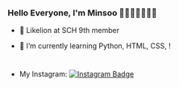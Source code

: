 ### Hello Everyone, I'm Minsoo 💛🧡💚💙💜🤎💖


- 🦁 Likelion at SCH 9th member

- 🌱 I’m currently learning Python, HTML, CSS, !


#
<!--
**mslee5240/minsoo** is a ✨ _special_ ✨ repository because its `README.md` (this file) appears on your GitHub profile.

Here are some ideas to get you started:

- 🔭 I’m currently working on ...
- 🌱 I’m currently learning ...
- 👯 I’m looking to collaborate on ...
- 🤔 I’m looking for help with ...
- 💬 Ask me about ...
- 📫 How to reach me: ...
- 😄 Pronouns: ...
- ⚡ Fun fact: ...
-->
- My Instagram: [![Instagram Badge](https://img.shields.io/badge/Instagram-ff69b4?style=flat-square&logo=instagram&logoColor=white&link=https://www.instagram.com/lemonade_soo/)](https://www.instagram.com/lemonade_soo/)
